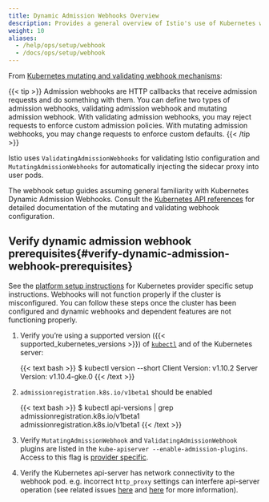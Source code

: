 ```yaml
---
title: Dynamic Admission Webhooks Overview
description: Provides a general overview of Istio's use of Kubernetes webhooks and the related issues that can arise.
weight: 10
aliases:
  - /help/ops/setup/webhook
  - /docs/ops/setup/webhook
---
```


From [Kubernetes mutating and validating webhook mechanisms](https://kubernetes.io/docs/reference/access-authn-authz/extensible-admission-controllers/):

{{< tip >}}
Admission webhooks are HTTP callbacks that receive admission requests
and do something with them. You can define two types of admission
webhooks, validating admission webhook and mutating admission
webhook. With validating admission webhooks, you may reject requests
to enforce custom admission policies. With mutating admission
webhooks, you may change requests to enforce custom defaults.
{{< /tip >}}

Istio uses `ValidatingAdmissionWebhooks` for validating Istio
configuration and `MutatingAdmissionWebhooks` for automatically
injecting the sidecar proxy into user pods.

The webhook setup guides assuming general familiarity with Kubernetes
Dynamic Admission Webhooks. Consult the [Kubernetes API references](https://kubernetes.io/docs/reference/generated/kubernetes-api/v1.11/) for
detailed documentation of the mutating and validating webhook configuration.

## Verify dynamic admission webhook prerequisites{#verify-dynamic-admission-webhook-prerequisites}

See the [platform setup instructions](/docs/setup/platform-setup/)
for Kubernetes provider specific setup instructions. Webhooks will not
function properly if the cluster is misconfigured. You can follow
these steps once the cluster has been configured and dynamic
webhooks and dependent features are not functioning properly.

1. Verify you’re using a supported version ({{< supported_kubernetes_versions >}}) of
   [`kubectl`](https://kubernetes.io/docs/tasks/tools/install-kubectl/) and of the Kubernetes server:

    {{< text bash >}}
    $ kubectl version --short
    Client Version: v1.10.2
    Server Version: v1.10.4-gke.0
    {{< /text >}}

1. `admissionregistration.k8s.io/v1beta1` should be enabled

    {{< text bash >}}
    $ kubectl api-versions | grep admissionregistration.k8s.io/v1beta1
    admissionregistration.k8s.io/v1beta1
    {{< /text >}}

1. Verify `MutatingAdmissionWebhook` and `ValidatingAdmissionWebhook` plugins are
   listed in the `kube-apiserver --enable-admission-plugins`. Access
   to this flag is [provider specific](/docs/setup/platform-setup/).

1. Verify the Kubernetes api-server has network connectivity to the
   webhook pod. e.g. incorrect `http_proxy` settings can interfere
   api-server operation (see related issues
   [here](https://github.com/kubernetes/kubernetes/pull/58698#discussion_r163879443)
   and [here](https://github.com/kubernetes/kubeadm/issues/666) for more information).
